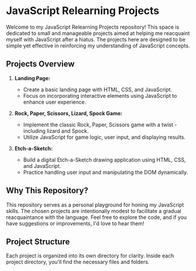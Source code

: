 # JavaScript Relearning Projects

Welcome to my JavaScript Relearning Projects repository! This space is dedicated to small and manageable projects aimed at helping me reacquaint myself with JavaScript after a hiatus. The projects here are designed to be simple yet effective in reinforcing my understanding of JavaScript concepts.

## Projects Overview

1. **Landing Page:**
   - Create a basic landing page with HTML, CSS, and JavaScript.
   - Focus on incorporating interactive elements using JavaScript to enhance user experience.

2. **Rock, Paper, Scissors, Lizard, Spock Game:**
   - Implement the classic Rock, Paper, Scissors game with a twist - including lizard and Spock.
   - Utilize JavaScript for game logic, user input, and displaying results.

3. **Etch-a-Sketch:**
   - Build a digital Etch-a-Sketch drawing application using HTML, CSS, and JavaScript.
   - Practice handling user input and manipulating the DOM dynamically.

## Why This Repository?

This repository serves as a personal playground for honing my JavaScript skills. The chosen projects are intentionally modest to facilitate a gradual reacquaintance with the language. Feel free to explore the code, and if you have suggestions or improvements, I'd love to hear them!

## Project Structure

Each project is organized into its own directory for clarity. Inside each project directory, you'll find the necessary files and folders.

